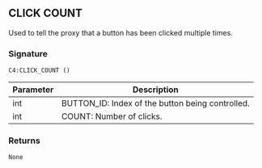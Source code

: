 ## CLICK COUNT

Used to tell the proxy that a button has been clicked multiple times.

### Signature

`C4:CLICK_COUNT ()`



| Parameter | Description |
| --- | --- |
| int | BUTTON\_ID: Index of the button being controlled. |\_
| int | COUNT: Number of clicks. |


### Returns

`None`
